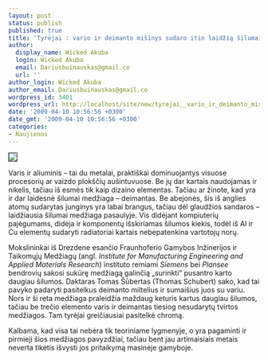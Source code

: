 ```yaml
---
layout: post
status: publish
published: true
title: 'Tyrėjai : vario ir deimanto mišinys sudaro itin laidžią šilumai medžiagą'
author:
  display_name: Wicked Akuba
  login: Wicked Akuba
  email: Dariusbuinauskas@gmail.co
  url: ''
author_login: Wicked Akuba
author_email: Dariusbuinauskas@gmail.co
wordpress_id: 3401
wordpress_url: http://localhost/site/new/tyrejai__vario_ir_deimanto_misinys_sudaro_itin_laidzia_silumai_medziaga/
date: '2009-04-10 10:56:56 +0300'
date_gmt: '2009-04-10 10:56:56 +0300'
categories:
- Naujienos
---
```

<div class="imgright"><img src="http://akuba.technews.lt/deimantas.jpg" border="1" /></div>
<p>Varis ir aliuminis – tai du metalai, praktiškai dominuojantys visuose procesorių ar vaizdo plokščių aušintuvuose. Be jų dar kartais naudojamas ir nikelis, tačiau iš esmės tik kaip dizaino elementas. Tačiau ar žinote, kad yra ir dar laidesnė šilumai medžiaga – deimantas. Be abejonės, šis iš anglies atomų sudarytas junginys yra labai brangus, tačiau dėl glaudžios sandaros – laidžiausia šilumai medžiaga pasaulyje. Vis didėjant kompiuterių pajėgumams, didėja ir komponentų išskiriamas šilumos kiekis, todėl iš Al ir Cu elementų sudaryti radiatoriai kartais nebepatenkina vartotojų norų. </p>
<p>Mokslininkai iš Drezdene esančio Fraunhoferio Gamybos Inžinerijos ir Taikomųjų Medžiagų (angl. <i>Institute for Manufacturing Engineering and Applied Materials Research</i>) instituto remiami <i>Siemens</i> bei <i>Plansee</i> bendrovių sakosi sukūrę medžiagą galinčią „surinkti“ pusantro karto daugiau šilumos. Daktaras Tomas Šūbertas (Thomas Schubert) sako, kad tai pavyko padaryti pasitelkus deimanto miltelius ir sumaišius juos su variu. Nors ir ši reta medžiaga praleidžia maždaug keturis kartus daugiau šilumos, tačiau be trečio elemento varis ir deimantas tiesiog nesudarytų tvirtos medžiagos. Tam tyrėjai greičiausiai pasitelkė chromą.</p>
<p>Kalbama, kad visa tai nebėra tik teoriniame lygmenyje, o yra pagaminti ir pirmieji šios medžiagos pavyzdžiai, tačiau bent jau artimaisiais metais neverta tikėtis išvysti jos pritaikymą masinėje gamyboje.</p>
